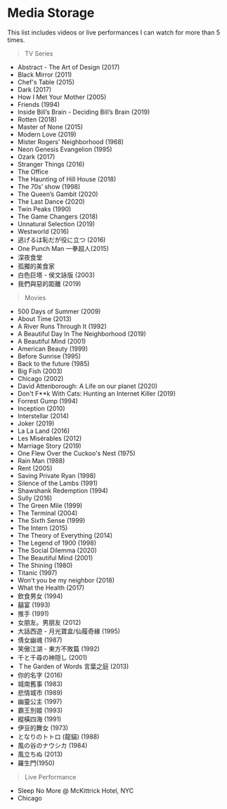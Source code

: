 # Media Storage

This list includes videos or live performances I can watch for more than 5 times.

> TV Series
- Abstract - The Art of Design (2017)
- Black Mirror (2011)
- Chef's Table (2015)
- Dark (2017)
- How I Met Your Mother (2005)
- Friends (1994)
- Inside Bill’s Brain - Deciding Bill’s Brain (2019)
- Rotten (2018)
- Master of None (2015)
- Modern Love (2019)
- Mister Rogers' Neighborhood (1968)
- Neon Genesis Evangelion (1995)
- Ozark (2017)
- Stranger Things (2016)
- The Office
- The Haunting of Hill House (2018)
- The 70s’ show (1998)
- The Queen’s Gambit (2020)
- The Last Dance (2020)
- Twin Peaks (1990)
- The Game Changers (2018)
- Unnatural Selection (2019)
- Westworld (2016)
- 逃げるは恥だが役に立つ (2016)
- One Punch Man 一拳超人(2015)
- 深夜食堂
- 孤獨的美食家
- 白色巨塔 - 侯文詠版 (2003)
- 我們與惡的距離 (2019)


> Movies
- 500 Days of Summer (2009)
- About Time (2013)
- A River Runs Through It (1992)
- A Beautiful Day In The Neighborhood (2019)
- A Beautiful Mind (2001)
- American Beauty (1999)
- Before Sunrise (1995)
- Back to the future (1985)
- Big Fish (2003)
- Chicago (2002)
- David Attenborough: A Life on our planet (2020)
- Don't F**k With Cats: Hunting an Internet Killer (2019)
- Forrest Gump (1994)
- Inception (2010)
- Interstellar (2014)
- Joker (2019)
- La La Land (2016)
- Les Misérables (2012)
- Marriage Story (2019)
- One Flew Over the Cuckoo's Nest (1975)
- Rain Man (1988)
- Rent (2005)
- Saving Private Ryan (1998)
- Silence of the Lambs (1991) 
- Shawshank Redemption (1994)
- Sully (2016)
- The Green Mile (1999)
- The Terminal (2004)
- The Sixth Sense (1999)
- The Intern (2015)
- The Theory of Everything (2014)
- The Legend of 1900 (1998)
- The Social Dilemma (2020)
- The Beautiful Mind (2001)
- The Shining (1980)
- Titanic (1997)
- Won't you be my neighbor (2018)
- What the Health (2017)
- 飲食男女 (1994)
- 囍宴 (1993)
- 推手 (1991)
- 女朋友。男朋友 (2012)
- 大話西遊 - 月光寶盒/仙履奇緣 (1995) 
- 倩女幽魂 (1987)
- 笑傲江湖 - 東方不敗篇 (1992)
- 千と千尋の神隠し (2001)
- Ｔhe Garden of Words 言葉之庭 (2013)
- 你的名字 (2016)
- 城南舊事 (1983)
- 悲情城市 (1989)
- 幽靈公主 (1997)
- 霸王別姬 (1993)
- 縱橫四海 (1991)
- 伊豆的舞女 (1973)
- となりのトトロ (龍貓) (1988)
- 風の谷のナウシカ (1984)
- 風立ちぬ (2013)
- 羅生門(1950)


> Live Performance
- Sleep No More @ McKittrick Hotel, NYC
- Chicago